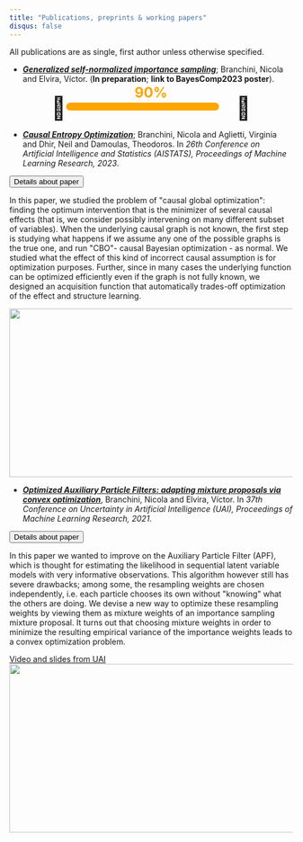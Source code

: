 ```yaml
---
title: "Publications, preprints & working papers"
disqus: false
---
```


<style>
  .progress-bar {
    position: relative;
    display: flex;
    justify-content: center;
    padding-top: 20px;
  }

  progress {
    background-color: white;
    width: 60%;
    border-radius: 10px;
  }

  progress::-webkit-progress-bar {
    background-color: white;
    border-radius: 10px;
  }

  progress::-webkit-progress-value {
    background-color: orange;
    border-radius: 10px;
  }

  progress::-moz-progress-bar {
    background-color: orange;
    border-radius: 10px;
  }

  .progress-label {
    position: absolute;
    left: 50%;
    top: 5%;
    transform: translate(-50%, -50%);
    font-size: 25px;
    font-weight: bold;
    color: orange;
  }
    span.emoji {
    font-size: 40px;
    margin-top: -15px;
  }

</style>

All publications are as single, first author unless otherwise specified. 


- [***Generalized self-normalized importance sampling***](https://www.dropbox.com/s/scm7vnn74i5inrs/gensnis_poster%20%286%29.pdf?dl=0); Branchini, Nicola and Elvira, Víctor. (**In preparation**; **link to BayesComp2023 poster**).

<div class="progress-bar">
  <span class="emoji">🍳</span> <progress value="90" max="100"></progress>
  <div class="progress-label">90%</div>  <span class="emoji">🍳</span>
</div>


<!-- - [***On dependence and bias in importance sampling for high dimensional test functions***](https://proceedings.mlr.press/v161/branchini21a.html); Branchini, Nicola and Elvira, Víctor. (**In preparation**; **no link**).

<div class="progress-bar">
  <span class="emoji">🍳</span> <progress value="40" max="100"></progress>
  <div class="progress-label">40%</div>  <span class="emoji">🍳</span>
</div> -->


- [***Causal Entropy Optimization***](https://proceedings.mlr.press/v206/branchini23a.html); Branchini, Nicola and Aglietti, Virginia and Dhir, Neil and Damoulas, Theodoros. In *26th Conference on Artificial Intelligence and Statistics (AISTATS), Proceedings of Machine Learning Research, 2023*.

<button type="button" class="collapsible">Details about paper</button>
<div class="content">
<p>
  In this paper, we studied the problem of "causal global optimization": finding the optimum intervention that is the minimizer of several causal effects (that is, we consider possibly intervening on many different subset of variables). When the underlying causal graph is not known, the first step is studying what happens if we assume any one of the possible graphs is the true one, and run "CBO"- causal Bayesian optimization - as normal. We studied what the effect of this kind of incorrect causal assumption is for optimization purposes. Further, since in many cases the underlying function can be optimized efficiently even if the graph is not fully known, we designed an acquisition function that automatically trades-off optimization of the effect and structure learning.  
</p>
<img src="/ceo.svg" width="1000" height="300">
</div>

- [***Optimized Auxiliary Particle Filters: adapting mixture proposals via convex optimization***](https://proceedings.mlr.press/v161/branchini21a.html), Branchini, Nicola and Elvira, Víctor. In *37th Conference on Uncertainty in Artificial Intelligence (UAI), Proceedings of Machine Learning Research, 2021*.

<button type="button" class="collapsible">Details about paper</button>
<div class="content">
<p>
  In this paper we wanted to improve on the Auxiliary Particle Filter (APF), which is thought for estimating the likelihood in sequential latent variable models with very informative observations. This algorithm however still has severe drawbacks; among some, the resampling weights are chosen independently, i.e. each particle chooses its own without "knowing" what the others are doing.
  We devise a new way to optimize these resampling weights by viewing them as mixture weights of an importance sampling mixture proposal. It turns out that choosing mixture weights in order to minimize the resulting empirical variance of the importance weights leads to a convex optimization problem.
</p>
<a href="https://underline.io/speakers/119464-nicola-branchini">Video and slides from UAI</a>

<img src="/eq_oapf.svg" width="1000" height="300">
</div>

